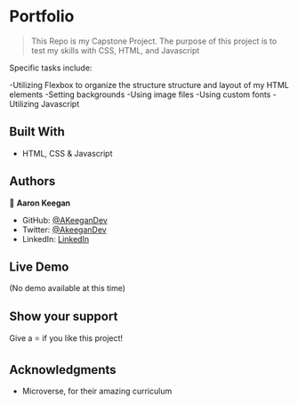 # Portfolio

> This Repo is my Capstone Project. The purpose of this project is to test my skills with CSS, HTML, and Javascript

Specific tasks include:

-Utilizing Flexbox to organize the structure structure and layout of my HTML elements
-Setting backgrounds
-Using image files
-Using custom fonts
-Utilizing Javascript


## Built With

- HTML, CSS & Javascript


## Authors

👤 **Aaron Keegan**

- GitHub: [@AKeeganDev](https://github.com/AKeeganDev)
- Twitter: [@AkeeganDev](https://twitter.com/AkeeganDev)
- LinkedIn: [LinkedIn](https://linkedin.com/in/AKeeganDev)


## Live Demo

(No demo available at this time)

## Show your support

Give a ⭐️ if you like this project!

## Acknowledgments

- Microverse, for their amazing curriculum

